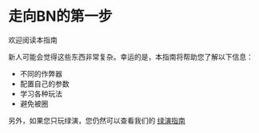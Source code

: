 # 走向BN的第一步

欢迎阅读本指南

新人可能会觉得这些东西非常复杂。幸运的是，本指南将帮助您了解以下信息：

* 不同的作弊器
* 配置自己的参数
* 学习各种玩法
* 避免被圈

另外，如果您只玩绿演，您仍然可以查看我们的 [绿演指南](../miscellaneous/tips-for-legit-players.md)

